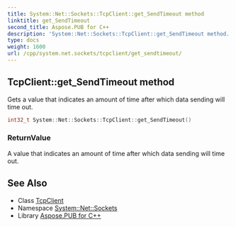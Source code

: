 ```yaml
---
title: System::Net::Sockets::TcpClient::get_SendTimeout method
linktitle: get_SendTimeout
second_title: Aspose.PUB for C++
description: 'System::Net::Sockets::TcpClient::get_SendTimeout method. Gets a value that indicates an amount of time after which data sending will time out in C++.'
type: docs
weight: 1600
url: /cpp/system.net.sockets/tcpclient/get_sendtimeout/
---
```

## TcpClient::get_SendTimeout method


Gets a value that indicates an amount of time after which data sending will time out.

```cpp
int32_t System::Net::Sockets::TcpClient::get_SendTimeout()
```


### ReturnValue

A value that indicates an amount of time after which data sending will time out.

## See Also

* Class [TcpClient](../)
* Namespace [System::Net::Sockets](../../)
* Library [Aspose.PUB for C++](../../../)
